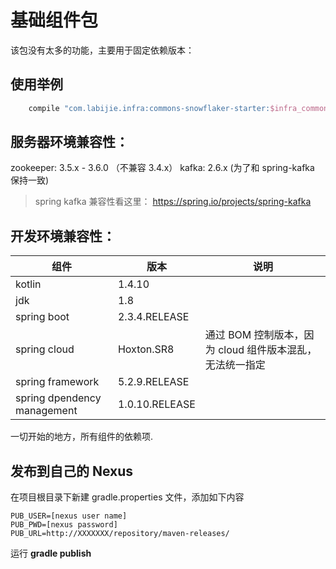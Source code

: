 # 基础组件包

该包没有太多的功能，主要用于固定依赖版本：

## 使用举例
```groovy
    compile "com.labijie.infra:commons-snowflaker-starter:$infra_commons_version"
```

## 服务器环境兼容性：
zookeeper: 3.5.x - 3.6.0 （不兼容 3.4.x）
kafka: 2.6.x (为了和 spring-kafka 保持一致)

> spring kafka 兼容性看这里： https://spring.io/projects/spring-kafka

## 开发环境兼容性：

|组件|版本|说明|
|--------|--------|--------|
|   kotlin    |      1.4.10    |           |
|   jdk    |      1.8   |           |
|   spring boot    |      2.3.4.RELEASE    |           |
|  spring cloud    |      Hoxton.SR8    |   通过 BOM 控制版本，因为 cloud 组件版本混乱，无法统一指定  |
|   spring framework    |      5.2.9.RELEASE   |           |
|   spring dpendency management    |      1.0.10.RELEASE    |           |

一切开始的地方，所有组件的依赖项.

## 发布到自己的 Nexus

在项目根目录下新建 gradle.properties 文件，添加如下内容

```text
PUB_USER=[nexus user name]
PUB_PWD=[nexus password]
PUB_URL=http://XXXXXXX/repository/maven-releases/
```
运行  **gradle publish**
